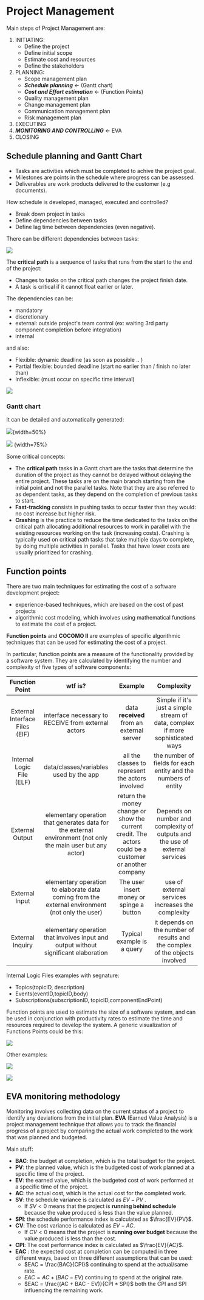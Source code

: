 # Project Management

Main steps of Project Management are:

1. INITIATING: 
	- Define the project
	- Define initial scope
	- Estimate cost and resources
	- Define the stakeholders 
2. PLANNING:
	- Scope management plan
	- _**Schedule planning**_ <- (Gantt chart)
	- _**Cost and Effort estimation**_ <- (Function Points)
	- Quality management plan
	- Change management plan 
	- Communication management plan 
	- Risk management plan
3. EXECUTING
4. _**MONITORING AND CONTROLLING**_ <- EVA
5. CLOSING

## Schedule planning and Gantt Chart

- Tasks are activities which must be completed to achive the project goal. 
- Milestones are points in the schedule where progress can be assessed. 
- Deliverables are work products delivered to the customer (e.g documents).

How schedule is developed, managed, executed and controlled? 

- Break down project in tasks 
- Define dependencies between tasks 
- Define lag time between dependencies (even negative). 

There can be different dependencies between tasks: 

![](9b00a51fec9751a7d36cc906707554b5.png) 


The **critical path** is a sequence of tasks that runs from the start to the end of the project:

- Changes to tasks on the critical path changes the project finish date. 
- A task is critical if it cannot float earlier or later.

The dependencies can be: 

- mandatory 
- discretionary 
- external: outside project's team control (ex: waiting 3rd party component completion before integration)
- internal

and also: 

- Flexible: dynamic deadline (as soon as possible .. )
- Partial flexible: bounded deadline (start no earlier than / finish no later than) 
- Inflexible: (must occur on specific time interval)

![](79db862e08aaf795460b4e33ef24cfaa.png) 

### Gantt chart

It can be detailed and automatically generated: 

![](ac7f7d2730e6879b8da3d7cf3e84a0b4.png){width=50%}

![](fc5bcfcc0a77808e08e77b4503e03649.png) {width=75%}

Some critical concepts: 

- The **critical path** tasks in a Gantt chart are the tasks that determine the duration of the project as they cannot be delayed without delaying the entire project. These tasks are on the main branch starting from the initial point and not the parallel tasks. Note that they are also referred to as dependent tasks, as they depend on the completion of previous tasks to start.
- **Fast-tracking** consists in pushing tasks to occur faster than they would: no cost increase but higher risk.
- **Crashing** is the practice to reduce the time dedicated to the tasks on the critical path allocating additional resources to work in parallel with the existing resources working on the task (increasing costs). Crashing is typically used on critical path tasks that take multiple days to complete, by doing multiple activities in parallel. Tasks that have lower costs are usually prioritized for crashing.

## Function points

There are two main techniques for estimating the cost of a software development project: 

- experience-based techniques, which are based on the cost of past projects
- algorithmic cost modeling, which involves using mathematical functions to estimate the cost of a project.

**Function points** and **COCOMO II** are examples of specific algorithmic techniques that can be used for estimating the cost of a project. 

In particular, function points are a measure of the functionality provided by a software system. They are calculated by identifying the number and complexity of five types of software components:

| Function Point | wtf is? | Example | Complexity |
|:---:|:---:|:---:|:--:|
| External Interface Files (EIF)| interface necessary to RECEIVE from external actors | data **received** from an external server | Simple if it's just a simple stream of data, complex if more sophisticated ways| 
| Internal Logic File (ELF)| data/classes/variables used by the app | all the classes to represent the actors involved | the number of fields for each entity and the numbers of entity | 
| External Output | elementary operation that generates data for  the external environment (not only the main user but any actor) | return the money change or show the current credit. The actors could be a customer or another company | Depends on number and complexity of outputs and the use of external services|
| External Input | elementary operation to elaborate data coming  from the external environment (not only the user) | The user insert money or spinge a button |   use of external services increases the complexity |
| External Inquiry | elementary operation that involves input and output without significant elaboration | Typical example is a query | it depends on the number of results and the complex of the objects involved|

Internal Logic Files examples with segnature:
-   Topics(topicID, description)
-   Events(eventID,topicID,body)
-   Subscriptions(subscriptionID, topicID,componentEndPoint)

Function points are used to estimate the size of a software system, and can be used in conjunction with productivity rates to estimate the time and resources required to develop the system. A generic visualization of Functions Points could be this: 

![](9fb673cff3015d066cf9ba1d8ecabe54.png)

Other examples: 

![](3ee411bfea8d6ea192050ec26d5b70fd.png) 


![](d9b15285707166b5c50ac1a9f82d08cf.png)

## EVA monitoring methodology 

Monitoring involves collecting data on the current status of a project to identify any deviations from the initial plan. 
**EVA** (Earned Value Analysis) is a project management technique that allows you to track the financial progress of a project by comparing the actual work completed to the work that was planned and budgeted. 

Main stuff: 

- **BAC**: the budget at completion, which is the total budget for the project.
- **PV**: the planned value, which is the budgeted cost of work planned at a specific time of the project.
- **EV**: the earned value, which is the budgeted cost of work performed at a specific time of the project.
- **AC**: the actual cost, which is the actual cost for the completed work.
- **SV**: the schedule variance is calculated as $EV - PV$ . 
	- If $SV < 0$  means that the project is **running behind schedule** because the value produced is less than the value planned. 
- **SPI**: the schedule performance index is calculated as $\frac{EV}{PV}$.
- **CV**: The cost variance is calculated as $EV - AC$. 
	- If $CV<0$ means that the project is **running over budget** because the value produced is less than the cost. 
- **CPI**: The cost performance index is calculated as $\frac{EV}{AC}$.
- **EAC** : the expected cost at completion can be computed in three different ways, based on three different assumptions that can be used: 
	- $EAC = \frac{BAC}{CPI}$ continuing to spend at the actual/same rate.
	- $EAC = AC + (BAC - EV)$ continuing to spend at the original rate. 
	- $EAC = \frac{(AC + BAC - EV)}{CPI * SPI}$ both the CPI and SPI influencing the remaining work. 

